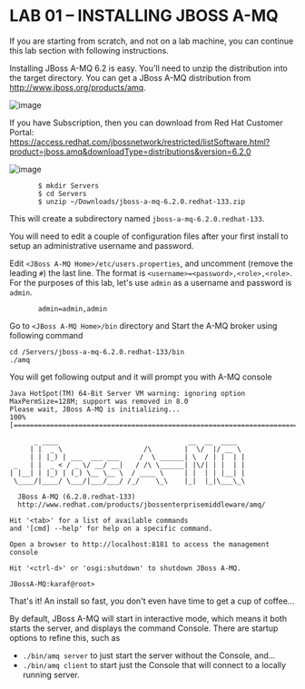 # LAB 01 – INSTALLING JBOSS A-MQ

If you are starting from scratch, and not on a lab machine, you can continue this lab section with following instructions.

Installing JBoss A-MQ 6.2 is easy. You'll need to unzip the distribution into the target directory. You can get a JBoss A-MQ distribution from http://www.jboss.org/products/amq.


![image](https://cloud.githubusercontent.com/assets/3068071/11288482/030d58ec-8f57-11e5-976b-fa4dfea625cf.png)

If you have Subscription, then you can download from Red Hat Customer Portal:
https://access.redhat.com/jbossnetwork/restricted/listSoftware.html?product=jboss.amq&downloadType=distributions&version=6.2.0

![image](https://cloud.githubusercontent.com/assets/3068071/11288377/00b6dac4-8f56-11e5-903c-193a0a4ef421.png)


```
       $ mkdir Servers
       $ cd Servers
       $ unzip ~/Downloads/jboss-a-mq-6.2.0.redhat-133.zip
```
This will create a subdirectory named `jboss-a-mq-6.2.0.redhat-133`.

You will need to edit a couple of configuration files after your first install to setup an administrative username and password.

Edit `<JBoss A-MQ Home>/etc/users.properties`, and uncomment (remove the leading `#`) the last line. The format is `<username>=<password>,<role>,<role>`. For the purposes of this lab, let's use `admin` as a username and password is `admin`.

```
       admin=admin,admin
```

Go to `<JBoss A-MQ Home>/bin` directory and Start the A-MQ broker using following command

```
cd /Servers/jboss-a-mq-6.2.0.redhat-133/bin
./amq
```
You will get following output and it will prompt you with A-MQ console

```
Java HotSpot(TM) 64-Bit Server VM warning: ignoring option MaxPermSize=128M; support was removed in 8.0
Please wait, JBoss A-MQ is initializing...
100% [========================================================================]

      _ ____                                __  __  ____
     | |  _ \                    /\        |  \/  |/ __ \
     | | |_) | ___  ___ ___     /  \ ______| \  / | |  | |
 _   | |  _ < / _ \/ __/ __|   / /\ \______| |\/| | |  | |
| |__| | |_) | (_) \__ \__ \  / ____ \     | |  | | |__| |
 \____/|____/ \___/|___/___/ /_/    \_\    |_|  |_|\___\_\

  JBoss A-MQ (6.2.0.redhat-133)
  http://www.redhat.com/products/jbossenterprisemiddleware/amq/

Hit '<tab>' for a list of available commands
and '[cmd] --help' for help on a specific command.

Open a browser to http://localhost:8181 to access the management console

Hit '<ctrl-d>' or 'osgi:shutdown' to shutdown JBoss A-MQ.

JBossA-MQ:karaf@root>
```

That's it! An install so fast, you don't even have time to get a cup of coffee...


By default, JBoss A-MQ will start in interactive mode, which means it both starts the server, and displays the command Console. There are startup options to refine this, such as 

* `./bin/amq server` to just start the server without the Console, and... 
* `./bin/amq client` to start just the Console that will connect to a locally running server.
